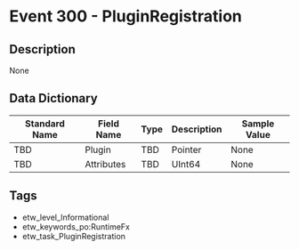 # Event 300 - PluginRegistration

## Description
None

## Data Dictionary
|Standard Name|Field Name|Type|Description|Sample Value|
|---|---|---|---|---|
|TBD|Plugin|TBD|Pointer|None|None|
|TBD|Attributes|TBD|UInt64|None|None|

## Tags
* etw_level_Informational
* etw_keywords_po:RuntimeFx
* etw_task_PluginRegistration
